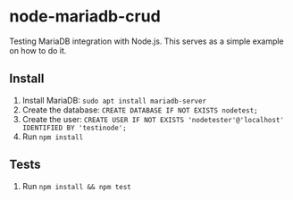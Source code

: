 # node-mariadb-crud

Testing MariaDB integration with Node.js. This serves as a simple example on how to do it.

## Install

1. Install MariaDB: ``sudo apt install mariadb-server``
1. Create the database: ``CREATE DATABASE IF NOT EXISTS nodetest;``
1. Create the user: ``CREATE USER IF NOT EXISTS 'nodetester'@'localhost' IDENTIFIED BY 'testinode';``
1. Run ``npm install``

## Tests

1. Run ``npm install && npm test``
